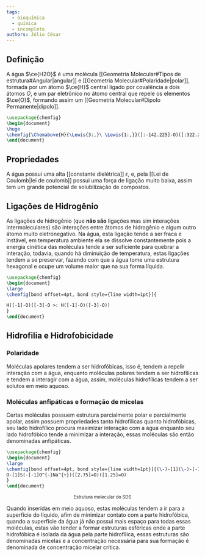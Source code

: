 ```yaml
---
tags:
  - bioquímica
  - química
  - incompleto
authors: Júlio César
---
```

## Definição

A água $\ce{H2O}$ é uma molécula [[Geometria Molecular#Tipos de estrutura#Angular|angular]] e [[Geometria Molecular#Polaridade|polar]], formada por um átomo $\ce{H}$ central ligado por covalência a dois átomos $O$,  e um par eletrônico no átomo central que repele os elementos $\ce{O}$, formando assim um [[Geometria Molecular#Dipolo Permanente|dipolo]].

```tikz
\usepackage{chemfig}
\begin{document}
\huge
\chemfig{\Chemabove{H}{\Lewis{3:,}\ \Lewis{1:,}}([:-142.225]-O)([:322.225]-O)}
\end{document}
```
## Propriedades

A água possui uma alta [[constante dielétrica]] $\epsilon$, e, pela [[Lei de Coulomb|lei de coulomb]] possui uma força de ligação muito baixa, assim tem um grande potencial de solubilização de compostos.
## Ligações de Hidrogênio

As ligações de hidrogênio (que **não são** ligações mas sim interações intermoleculares) são interações entre átomos de hidrogênio e algum outro átomo muito eletronegativo.
Na água, esta ligação tende a ser fraca e instável, em temperatura ambiente ela se dissolve constantemente pois a energia cinética das moléculas tende a ser suficiente para quebrar a interação, todavia, quando há diminuição de temperatura, estas ligações tendem a se preservar, fazendo com que a água tome uma estrutura hexagonal e ocupe um volume maior que na sua forma líquida.

```tikz
\usepackage{chemfig}
\begin{document}
\large
\chemfig[bond offset=4pt, bond style={line width=1pt}]{

H([-1]-O)([-3]-O >: H([-1]-O)([-3]-O))
}
\end{document}
```
## Hidrofilia e Hidrofobicidade
### Polaridade
Moléculas apolares tendem a ser hidrofóbicas, isso é, tendem a repelir interação com a água, enquanto moléculas polares tendem a ser hidrofílicas e tendem a interagir com a água, assim, moléculas hidrofílicas tendem a ser solutos em meio aquoso. 
### Moléculas anfipáticas e formação de micelas
Certas moléculas possuem estrutura parcialmente polar e parcialmente apolar, assim possuem propriedades tanto hidrofílicas quanto hidrofóbicas, seu lado hidrofílico procura maximizar interação com a água enquanto seu lado hidrofóbico tende a minimizar a interação, essas moléculas são então denominadas anfipáticas.

```tikz
\usepackage{chemfig}
\begin{document}
\large
\chemfig[bond offset=4pt, bond style={line width=1pt}]{(\-)-[1](\-)-[-1](\-)-[1](\-)-[-1](\-)-[1](\-)-[-1](\-)-[1](\-)-[-1](\-)-[1](\-)-[-1](\-)-[1](\-)-[-1]
O-[1]S(-[-1]O^{-}Na^{+})([2.75]=O)([1.25]=O)
}
\end{document}
```

<center><sup>Estrutura molecular do SDS</sup></center>

Quando inseridas em meio aquoso, estas moléculas tendem a ir para a superfície do líquido, afim de minimizar contato com a parte hidrofóbica, quando a superfície da água já não possui mais espaço para todas essas moléculas, estas vão tender a formar estruturas esféricas onde a parte hidrofóbica é isolada da água pela parte hidrofílica, essas estruturas são denominadas micelas e a concentração necessária para sua formação é denominada de concentração micelar crítica.